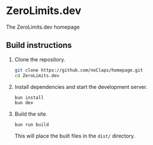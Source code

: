 # ZeroLimits.dev

The ZeroLimits.dev homepage

## Build instructions

1.  Clone the repository.

    ```sh
    git clone https://github.com/noClaps/homepage.git
    cd ZeroLimits.dev
    ```

2.  Install dependencies and start the development server.

    ```sh
    bun install
    bun dev
    ```

3.  Build the site.

    ```sh
    bun run build
    ```

    This will place the built files in the `dist/` directory.
